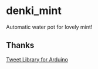 # denki_mint

Automatic water pot for lovely mint!

## Thanks

[Tweet Library for Arduino](http://arduino-tweet.appspot.com/)

